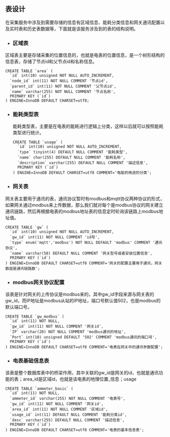 ## 表设计

在采集服务中涉及到需要存储的信息有区域信息、能耗分类信息和网关通讯配置以及实时表和历史表数据等，下面就是该服务涉及到的表的结构说明。

* ### 区域表

区域表主要是存储采集的位置信息的，也就是电表的位置信息，是一个树形结构的信息表，存储了节点id和父节点id和名称信息。

    CREATE TABLE `area` (
      `id` int(10) unsigned NOT NULL AUTO_INCREMENT,
      `node_id` int(11) NOT NULL COMMENT '节点id',
      `parent_id` int(11) NOT NULL COMMENT '父节点id',
      `name` varchar(255) NOT NULL COMMENT '节点名称',
      PRIMARY KEY (`id`)
    ) ENGINE=InnoDB DEFAULT CHARSET=utf8;

* ### 能耗类型表

  能耗类型表，主要是在电表的能耗进行逻辑上分类，这样以后就可以按照能耗类型进行统计。

      CREATE TABLE `usage` (
        `id` int(10) unsigned NOT NULL AUTO_INCREMENT,
        `type` tinyint(4) DEFAULT NULL COMMENT '能耗类型',
        `name` char(255) DEFAULT NULL COMMENT '能耗名称',
        `description` varchar(255) DEFAULT NULL COMMENT '描述信息',
        PRIMARY KEY (`id`)
      ) ENGINE=InnoDB DEFAULT CHARSET=utf8 COMMENT='电能的用途的分类';

* ### 网关表

网关表主要用于通讯的表，通讯协议暂时有modbus和mqtt协议两种协议的形式，如果网关通过modbus来上传数据，那么我们就对每个是modbus协议的网关建立通讯链路，然后再根据电表的modbus地址表的信息定时轮询该链路上modbus地址值。

    CREATE TABLE `gw` (
      `id` int(10) unsigned NOT NULL AUTO_INCREMENT,
      `gw_id` int(11) NOT NULL COMMENT 'id号',
      `type` enum('mqtt','modbus') NOT NULL DEFAULT 'modbus' COMMENT '通讯协议',
      `name` varchar(50) DEFAULT NULL COMMENT '网关型号或者安装位置信息',
      PRIMARY KEY (`id`)
    ) ENGINE=InnoDB DEFAULT CHARSET=utf8 COMMENT='网关的配置主要用于通讯，网关数就是通讯链路数';

* ### modbus网关协议配置

该表是针对网关的上传协议是modbus来的，其中gw\_id字段来源与网关表的gw\_id，而IP地址是modbus从站的IP地址，端口号默认值502，也是modbus的默认端口号。

    CREATE TABLE `gw_modbus` (
      `id` int(11) NOT NULL,
      `gw_id` int(11) NOT NULL COMMENT '网关id',
      `IP` varchar(20) NOT NULL COMMENT 'modbus通讯的地址',
      `Port` int(10) unsigned DEFAULT '502' COMMENT 'modbus通讯的端口号',
      PRIMARY KEY (`id`)
    ) ENGINE=InnoDB DEFAULT CHARSET=utf8 COMMENT='电表在网关中的通讯参数配置';

* ### 电表基础信息表

该表是整个数据库表中的桥梁作用，其中关联的gw\_id是网关的id，也就是通讯功能的表；area_id是区域id，也就是该电表的地理位置_信息；usage

    CREATE TABLE `ammeter_basic` (
      `id` int(11) NOT NULL,
      `ammeter_id` varchar(255) NOT NULL COMMENT '电表号',
      `gw_id` int(11) NOT NULL COMMENT '网关id',
      `area_id` int(11) NOT NULL COMMENT '区域id',
      `usage_id` int(11) DEFAULT NULL COMMENT '能耗分类id',
      `desc` varchar(255) DEFAULT NULL COMMENT '描述信息',
      PRIMARY KEY (`id`)
    ) ENGINE=InnoDB DEFAULT CHARSET=utf8 COMMENT='电表的基本信息表';





